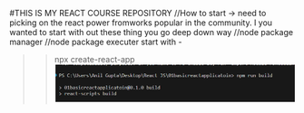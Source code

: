 #THIS IS MY REACT COURSE REPOSITORY 
//How to start -> need to picking on the react power fromworks popular in the community.
I you wanted to start with out these thing you go deep down way 
//node package manager 
//node package executer
start with -
>>npx create-react-app
![alt text](image.png)